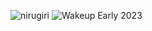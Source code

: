 ![nirugiri](https://img.shields.io/static/v1?label=nirugiri&message=1304489&color=ff69b4)
![Wakeup Early 2023](https://img.shields.io/badge/Wakeup_Early_2023-43/45-blue)
